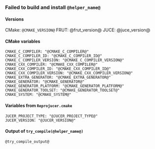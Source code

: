 ### Failed to build and install `@helper_name@`


#### Versions

CMake: `@CMAKE_VERSION@`
FRUT: @frut_version@
JUCE: @juce_version@


#### CMake variables

```
CMAKE_C_COMPILER: "@CMAKE_C_COMPILER@"
CMAKE_C_COMPILER_ID: "@CMAKE_C_COMPILER_ID@"
CMAKE_C_COMPILER_VERSION: "@CMAKE_C_COMPILER_VERSION@"
CMAKE_CXX_COMPILER: "@CMAKE_CXX_COMPILER@"
CMAKE_CXX_COMPILER_ID: "@CMAKE_CXX_COMPILER_ID@"
CMAKE_CXX_COMPILER_VERSION: "@CMAKE_CXX_COMPILER_VERSION@"
CMAKE_EXTRA_GENERATOR: "@CMAKE_EXTRA_GENERATOR@"
CMAKE_GENERATOR: "@CMAKE_GENERATOR@"
CMAKE_GENERATOR_PLATFORM: "@CMAKE_GENERATOR_PLATFORM@"
CMAKE_GENERATOR_TOOLSET: "@CMAKE_GENERATOR_TOOLSET@"
CMAKE_SYSTEM: "@CMAKE_SYSTEM@"
```


#### Variables from `Reprojucer.cmake`

```
JUCER_PROJECT_TYPE: "@JUCER_PROJECT_TYPE@"
JUCER_VERSION: "@JUCER_VERSION@"
```


#### Output of `try_compile(@helper_name@)`

```
@try_compile_output@
```
